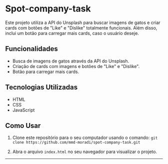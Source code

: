 # Spot-company-task
Este projeto utiliza a API do Unsplash para buscar imagens de gatos e criar cards com botões de "Like" e "Dislike" totalmente funcionais. Além disso, inclui um botão para carregar mais cards, caso o usuário deseje. 

## Funcionalidades

- Busca de imagens de gatos através da API do Unsplash.
- Criação de cards com imagens e botões de "Like" e "Dislike".
- Botão para carregar mais cards.

## Tecnologias Utilizadas

- HTML
- CSS
- JavaScript

## Como Usar

1. Clone este repositório para o seu computador usando o comando: `git clone https://github.com/mmd-moradi/spot-company-task.git`

2. Abra o arquivo `index.html` no seu navegador para visualizar o projeto.
-----------------
